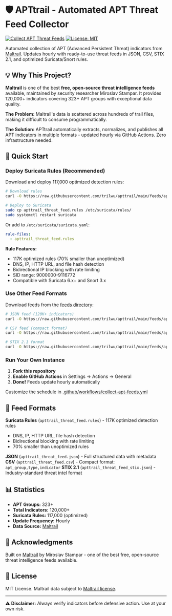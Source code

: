 # 🛡️ APTtrail - Automated APT Threat Feed Collector

[![Collect APT Threat Feeds](https://github.com/trilwu/apttrail/actions/workflows/collect-apt-feeds.yml/badge.svg)](https://github.com/trilwu/apttrail/actions/workflows/collect-apt-feeds.yml)
[![License: MIT](https://img.shields.io/badge/License-MIT-yellow.svg)](https://opensource.org/licenses/MIT)

Automated collection of APT (Advanced Persistent Threat) indicators from [Maltrail](https://github.com/stamparm/maltrail). Updates hourly with ready-to-use threat feeds in JSON, CSV, STIX 2.1, and optimized Suricata/Snort rules.

## 💡 Why This Project?

**Maltrail** is one of the best **free, open-source threat intelligence feeds** available, maintained by security researcher Miroslav Stampar. It provides 120,000+ indicators covering 323+ APT groups with exceptional data quality.

**The Problem:** Maltrail's data is scattered across hundreds of trail files, making it difficult to consume programmatically.

**The Solution:** APTtrail automatically extracts, normalizes, and publishes all APT indicators in multiple formats - updated hourly via GitHub Actions. Zero infrastructure needed.

## 🚀 Quick Start

### Deploy Suricata Rules (Recommended)

Download and deploy 117,000 optimized detection rules:

```bash
# Download rules
curl -O https://raw.githubusercontent.com/trilwu/apttrail/main/feeds/apttrail_threat_feed.rules

# Deploy to Suricata
sudo cp apttrail_threat_feed.rules /etc/suricata/rules/
sudo systemctl restart suricata
```

Or add to `/etc/suricata/suricata.yaml`:
```yaml
rule-files:
  - apttrail_threat_feed.rules
```

**Rule Features:**
- 117K optimized rules (70% smaller than unoptimized)
- DNS, IP, HTTP URL, and file hash detection
- Bidirectional IP blocking with rate limiting
- SID range: 9000000-9116772
- Compatible with Suricata 6.x+ and Snort 3.x

### Use Other Feed Formats

Download feeds from the [feeds directory](feeds/):

```bash
# JSON feed (120K+ indicators)
curl -O https://raw.githubusercontent.com/trilwu/apttrail/main/feeds/apttrail_threat_feed.json

# CSV feed (compact format)
curl -O https://raw.githubusercontent.com/trilwu/apttrail/main/feeds/apttrail_threat_feed.csv

# STIX 2.1 format
curl -O https://raw.githubusercontent.com/trilwu/apttrail/main/feeds/apttrail_threat_feed_stix.json
```

### Run Your Own Instance

1. **Fork this repository**
2. **Enable GitHub Actions** in Settings → Actions → General
3. **Done!** Feeds update hourly automatically

Customize the schedule in [.github/workflows/collect-apt-feeds.yml](.github/workflows/collect-apt-feeds.yml)

## 📁 Feed Formats

**Suricata Rules** (`apttrail_threat_feed.rules`) - 117K optimized detection rules
- DNS, IP, HTTP URL, file hash detection
- Bidirectional blocking with rate limiting
- 70% smaller than unoptimized rules

**JSON** (`apttrail_threat_feed.json`) - Full structured data with metadata
**CSV** (`apttrail_threat_feed.csv`) - Compact format: `apt_group,type,indicator`
**STIX 2.1** (`apttrail_threat_feed_stix.json`) - Industry-standard threat intel format

## 📊 Statistics

- **APT Groups:** 323+
- **Total Indicators:** 120,000+
- **Suricata Rules:** 117,000 (optimized)
- **Update Frequency:** Hourly
- **Data Source:** [Maltrail](https://github.com/stamparm/maltrail)

## 🙏 Acknowledgments

Built on [Maltrail](https://github.com/stamparm/maltrail) by Miroslav Stampar - one of the best free, open-source threat intelligence feeds available.

## 📝 License

MIT License. Maltrail data subject to [Maltrail license](https://github.com/stamparm/maltrail/blob/master/LICENSE).

---

⚠️ **Disclaimer:** Always verify indicators before defensive action. Use at your own risk.

